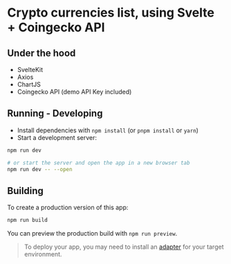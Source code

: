 # Crypto currencies list, using Svelte + Coingecko API

## Under the hood

- SvelteKit
- Axios
- ChartJS
- Coingecko API (demo API Key included)
  
## Running - Developing

- Install dependencies with `npm install` (or `pnpm install` or `yarn`)
- Start a development server:

```bash
npm run dev

# or start the server and open the app in a new browser tab
npm run dev -- --open
```

## Building

To create a production version of this app:

```bash
npm run build
```

You can preview the production build with `npm run preview`.

> To deploy your app, you may need to install an [adapter](https://kit.svelte.dev/docs/adapters) for your target environment.
